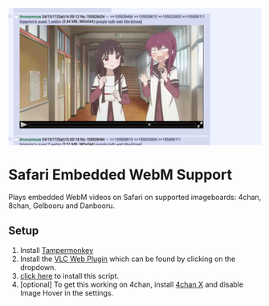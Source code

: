 ![4chan Screenshot](/images/screenshot.png?raw=true')

# Safari Embedded WebM Support
Plays embedded WebM videos on Safari on supported imageboards: 4chan, 8chan, Gelbooru and Danbooru.

## Setup
1. Install [Tampermonkey](https://tampermonkey.net/?browser=safari)
2. Install the [VLC Web Plugin](http://www.videolan.org/vlc/download-macosx.html) which can be found by clicking on the dropdown.
3. [click here](https://github.com/b50/safari-embedded-webm-support/raw/master/webm.user.js) to install this script.
4. [optional] To get this working on 4chan, install [4chan X](https://github.com/ccd0/4chan-x) and disable Image Hover in the settings. 

